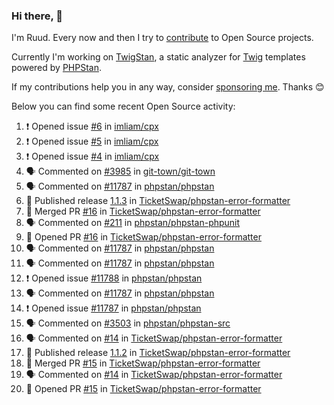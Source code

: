 ### Hi there, 👋

I'm Ruud. Every now and then I try to [contribute](https://github.com/pulls?q=+is%3Apr+author%3Aruudk+archived%3Afalse+is%3Apublic+) to Open Source projects.

Currently I'm working on [TwigStan](https://github.com/twigstan), a static analyzer for [Twig](https://twig.symfony.com/) templates powered by [PHPStan](https://phpstan.org/).

If my contributions help you in any way, consider [sponsoring me](https://github.com/sponsors/ruudk). Thanks 😊

Below you can find some recent Open Source activity:

<!--START_SECTION:activity-->
1. ❗ Opened issue [#6](https://github.com/imliam/cpx/issues/6) in [imliam/cpx](https://github.com/imliam/cpx)
2. ❗ Opened issue [#5](https://github.com/imliam/cpx/issues/5) in [imliam/cpx](https://github.com/imliam/cpx)
3. ❗ Opened issue [#4](https://github.com/imliam/cpx/issues/4) in [imliam/cpx](https://github.com/imliam/cpx)
4. 🗣 Commented on [#3985](https://github.com/git-town/git-town/issues/3985#issuecomment-2392928539) in [git-town/git-town](https://github.com/git-town/git-town)
5. 🗣 Commented on [#11787](https://github.com/phpstan/phpstan/issues/11787#issuecomment-2391328167) in [phpstan/phpstan](https://github.com/phpstan/phpstan)
6. 🚀 Published release [1.1.3](https://github.com/TicketSwap/phpstan-error-formatter/releases/tag/1.1.3) in [TicketSwap/phpstan-error-formatter](https://github.com/TicketSwap/phpstan-error-formatter)
7. 🎉 Merged PR [#16](https://github.com/TicketSwap/phpstan-error-formatter/pull/16) in [TicketSwap/phpstan-error-formatter](https://github.com/TicketSwap/phpstan-error-formatter)
8. 🗣 Commented on [#211](https://github.com/phpstan/phpstan-phpunit/issues/211#issuecomment-2391226376) in [phpstan/phpstan-phpunit](https://github.com/phpstan/phpstan-phpunit)
9. 💪 Opened PR [#16](https://github.com/TicketSwap/phpstan-error-formatter/pull/16) in [TicketSwap/phpstan-error-formatter](https://github.com/TicketSwap/phpstan-error-formatter)
10. 🗣 Commented on [#11787](https://github.com/phpstan/phpstan/issues/11787#issuecomment-2390680143) in [phpstan/phpstan](https://github.com/phpstan/phpstan)
11. 🗣 Commented on [#11787](https://github.com/phpstan/phpstan/issues/11787#issuecomment-2390664018) in [phpstan/phpstan](https://github.com/phpstan/phpstan)
12. ❗ Opened issue [#11788](https://github.com/phpstan/phpstan/issues/11788) in [phpstan/phpstan](https://github.com/phpstan/phpstan)
13. 🗣 Commented on [#11787](https://github.com/phpstan/phpstan/issues/11787#issuecomment-2390648771) in [phpstan/phpstan](https://github.com/phpstan/phpstan)
14. ❗ Opened issue [#11787](https://github.com/phpstan/phpstan/issues/11787) in [phpstan/phpstan](https://github.com/phpstan/phpstan)
15. 🗣 Commented on [#3503](https://github.com/phpstan/phpstan-src/pull/3503#issuecomment-2388686417) in [phpstan/phpstan-src](https://github.com/phpstan/phpstan-src)
16. 🗣 Commented on [#14](https://github.com/TicketSwap/phpstan-error-formatter/pull/14#issuecomment-2387829360) in [TicketSwap/phpstan-error-formatter](https://github.com/TicketSwap/phpstan-error-formatter)
17. 🚀 Published release [1.1.2](https://github.com/TicketSwap/phpstan-error-formatter/releases/tag/1.1.2) in [TicketSwap/phpstan-error-formatter](https://github.com/TicketSwap/phpstan-error-formatter)
18. 🎉 Merged PR [#15](https://github.com/TicketSwap/phpstan-error-formatter/pull/15) in [TicketSwap/phpstan-error-formatter](https://github.com/TicketSwap/phpstan-error-formatter)
19. 🗣 Commented on [#14](https://github.com/TicketSwap/phpstan-error-formatter/pull/14#issuecomment-2387821197) in [TicketSwap/phpstan-error-formatter](https://github.com/TicketSwap/phpstan-error-formatter)
20. 💪 Opened PR [#15](https://github.com/TicketSwap/phpstan-error-formatter/pull/15) in [TicketSwap/phpstan-error-formatter](https://github.com/TicketSwap/phpstan-error-formatter)
<!--END_SECTION:activity-->
